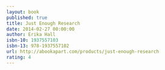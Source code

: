 ```yaml
---
layout: book
published: true
title: Just Enough Research
date: 2014-02-27 00:00:00
author: Erika Hall
isbn-10: 1937557103
isbn-13: 978-1937557102
url: http://abookapart.com/products/just-enough-research
rating: 4
---
```


